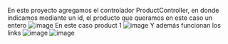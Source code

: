En este proyecto agregamos el controlador ProductController, en donde indicamos mediante un id, el producto que queramos en este caso un entero 
![image](https://github.com/user-attachments/assets/d4ef6e83-fee0-493b-b88c-2014170d400a)
En este caso product 1
![image](https://github.com/user-attachments/assets/7d1025d2-670d-4fe6-902e-a520778a4419)
Y además funcionan los links
![image](https://github.com/user-attachments/assets/db6f4e0b-d238-418a-9d67-43feffac4ea4)
![image](https://github.com/user-attachments/assets/19014b3c-11ce-4530-a8bd-ae91ba20cf7a)

